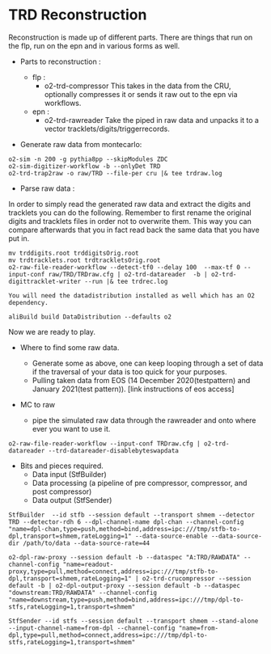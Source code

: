 <!-- doxy
\page refDetectorsTRDreconstruction
/doxy -->

# TRD Reconstruction

Reconstruction is made up of different parts. There are things that run on the flp, run on the epn and in various forms as well.

- Parts to reconstruction :
    - flp :
        - o2-trd-compressor
            This takes in the data from the CRU, optionally compresses it or sends it raw out to the epn via workflows.
    - epn :
        - o2-trd-rawreader
            Take the piped in raw data and unpacks it to a vector tracklets/digits/triggerrecords.

- Generate raw data from montecarlo:
```
o2-sim -n 200 -g pythia8pp --skipModules ZDC
o2-sim-digitizer-workflow -b --onlyDet TRD
o2-trd-trap2raw -o raw/TRD --file-per cru |& tee trdraw.log
```

- Parse raw data :

In order to simply read the generated raw data and extract the digits and tracklets you can do the following. Remember to first rename the original digits and tracklets files in order not to overwrite them. This way you can compare afterwards that you in fact read back the same data that you have put in.

```
mv trddigits.root trddigitsOrig.root
mv trdtracklets.root trdtrackletsOrig.root
o2-raw-file-reader-workflow --detect-tf0 --delay 100  --max-tf 0 --input-conf raw/TRD/TRDraw.cfg | o2-trd-datareader  -b | o2-trd-digittracklet-writer --run |& tee trdrec.log
```

    You will need the datadistribution installed as well which has an O2 dependency.

```
aliBuild build DataDistribution --defaults o2
```
Now we are ready to play.
- Where to find some raw data.
    - Generate some as above, one can keep looping through a set of data if the traversal of your data is too quick for your purposes.
    - Pulling taken data from EOS (14 December 2020(testpattern) and January 2021(test pattern)). [link instructions of eos access]

- MC to raw
    - pipe the simulated raw data through the rawreader and onto where ever you want to use it.
```
o2-raw-file-reader-workflow --input-conf TRDraw.cfg | o2-trd-datareader --trd-datareader-disablebyteswapdata
```

- Bits and pieces required.
    - Data input  (StfBuilder)
    - Data processing (a pipeline of pre compressor, compressor, and post compressor)
    - Data output (StfSender)

```
StfBuilder  --id stfb --session default --transport shmem --detector TRD --detector-rdh 6 --dpl-channel-name dpl-chan --channel-config "name=dpl-chan,type=push,method=bind,address=ipc:///tmp/stfb-to-dpl,transport=shmem,rateLogging=1" --data-source-enable --data-source-dir /path/to/data --data-source-rate=44
```

```
o2-dpl-raw-proxy --session default -b --dataspec "A:TRD/RAWDATA" --channel-config "name=readout-proxy,type=pull,method=connect,address=ipc:///tmp/stfb-to-dpl,transport=shmem,rateLogging=1" | o2-trd-crucompressor --session default -b | o2-dpl-output-proxy --session default -b --dataspec "downstream:TRD/RAWDATA" --channel-config "name=downstream,type=push,method=bind,address=ipc:///tmp/dpl-to-stfs,rateLogging=1,transport=shmem"
```

```
StfSender --id stfs --session default --transport shmem --stand-alone --input-channel-name=from-dpl --channel-config "name=from-dpl,type=pull,method=connect,address=ipc:///tmp/dpl-to-stfs,rateLogging=1,transport=shmem"
 ```
